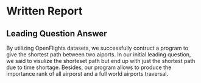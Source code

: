 # Written Report

## Leading Question Answer
By utilizing OpenFlights datasets, we successfully contruct a program to give the shortest path between two aiports. In our initial leading question, we said to visulize the shorteset path but end up with just the shortest path due to time shortage. Besides, our program allows to produce the importance rank of all airporst and a full world airports traversal.
